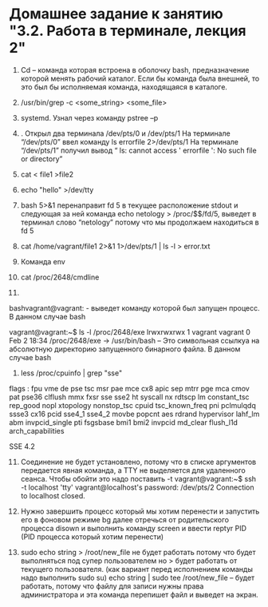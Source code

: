 # Домашнее задание к занятию "3.2. Работа в терминале, лекция 2"

1. 	Cd – команда которая встроена в оболочку bash, предназначение которой менять рабочий каталог. Если бы команда была внешней, то это был бы исполняемая команда, находящаяся в каталоге.  
1. /usr/bin/grep -c <some_string> <some_file>
1. systemd. Узнал через команду pstree –p 
1. . Открыл два терминала /dev/pts/0 и /dev/pts/1
На терминале “/dev/pts/0” ввел команду  ls  errorfile 2>/dev/pts/1
На терминале “/dev/pts/1” получил вывод “ ls: cannot access ' errorfile ': No such file or directory”

1. cat < file1 >file2
1. echo "hello" >/dev/tty
1. bash 5>&1 перенаправит fd 5 в текущее расположение stdout и следующая за ней команда echo netology > /proc/$$/fd/5, выведет в терминал слово “netology” потому что мы продолжаем находиться в fd 5
1. cat /home/vagrant/file1 2>&1 1>/dev/pts/1 | ls -l > error.txt

1. Команда env 
1. cat /proc/2648/cmdline
2. 
bashvagrant@vagrant:   - выведет команду которой был запущен процесс. В данном случае bash 

vagrant@vagrant:~$ ls -l /proc/2648/exe
lrwxrwxrwx 1 vagrant vagrant 0 Feb  2 18:34 /proc/2648/exe -> /usr/bin/bash – Это символьная ссылкуа на абсолютную директорию запущенного бинарного файла. В данном случае bash


1. less /proc/cpuinfo | grep  "sse"

flags  : fpu vme de pse tsc msr pae mce cx8 apic sep mtrr pge mca cmov pat pse36 clflush mmx fxsr sse sse2 ht syscall nx rdtscp lm constant_tsc rep_good nopl xtopology nonstop_tsc cpuid tsc_known_freq pni pclmulqdq ssse3 cx16 pcid sse4_1 sse4_2 movbe popcnt aes rdrand hypervisor lahf_lm abm invpcid_single pti fsgsbase bmi1 bmi2 invpcid md_clear flush_l1d arch_capabilities

SSE 4.2


11. Соединение не будет установлено, потому что в списке аргументов передается явная команда, а TTY не выделяется для удаленного сеанса. Чтобы обойти это надо поставить -t 
vagrant@vagrant:~$ ssh -t localhost 'tty'
vagrant@localhost's password:
/dev/pts/2
Connection to localhost closed.

12. Нужно завершить процесс который мы хотим перенести и запустить его  в фоновом режиме  bg далее отречься от родительского процесса disown и выполнить команду screen и ввести reptyr PID (PID процесса который хотим перенести)
13. sudo echo string > /root/new_file не будет работать потому что будет выполняться под супер пользователем но > будет работать от текущего пользователя. (как вариант перед исполнением команды надо выполнить sudo su)
echo string | sudo tee /root/new_file – будет работать, потому что файлу для записи нужны права администратора и эта команда перепишет файл и выведет на экран.

 
 
